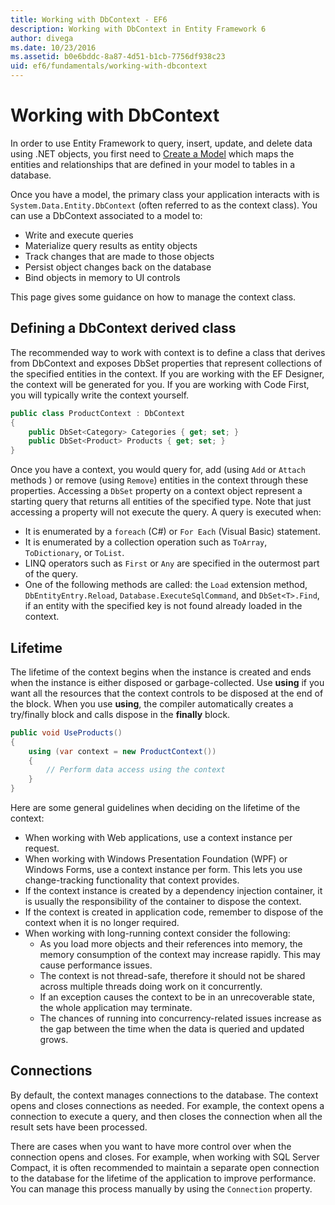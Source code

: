 ```yaml
---
title: Working with DbContext - EF6
description: Working with DbContext in Entity Framework 6
author: divega
ms.date: 10/23/2016
ms.assetid: b0e6bddc-8a87-4d51-b1cb-7756df938c23
uid: ef6/fundamentals/working-with-dbcontext
---
```

# Working with DbContext

In order to use Entity Framework to query, insert, update, and delete data using .NET objects, you first need to [Create a Model](xref:ef6/modeling/index) which maps the entities and relationships that are defined in your model to tables in a database.

Once you have a model, the primary class your application interacts with is `System.Data.Entity.DbContext` (often referred to as the context class). You can use a DbContext associated to a model to:
- Write and execute queries   
- Materialize query results as entity objects
- Track changes that are made to those objects
- Persist object changes back on the database
- Bind objects in memory to UI controls

This page gives some guidance on how to manage the context class.  

## Defining a DbContext derived class  

The recommended way to work with context is to define a class that derives from DbContext and exposes DbSet properties that represent collections of the specified entities in the context. If you are working with the EF Designer, the context will be generated for you. If you are working with Code First, you will typically write the context yourself.  

``` csharp
public class ProductContext : DbContext
{
    public DbSet<Category> Categories { get; set; }
    public DbSet<Product> Products { get; set; }
}
```  

Once you have a context, you would query for, add (using `Add` or `Attach` methods ) or remove (using `Remove`) entities in the context through these properties. Accessing a `DbSet` property on a context object represent a starting query that returns all entities of the specified type. Note that just accessing a property will not execute the query. A query is executed when:  

- It is enumerated by a `foreach` (C#) or `For Each` (Visual Basic) statement.  
- It is enumerated by a collection operation such as `ToArray`, `ToDictionary`, or `ToList`.  
- LINQ operators such as `First` or `Any` are specified in the outermost part of the query.  
- One of the following methods are called: the `Load` extension method, `DbEntityEntry.Reload`,  `Database.ExecuteSqlCommand`, and `DbSet<T>.Find`, if an entity with the specified key is not found already loaded in the context.  

## Lifetime  

The lifetime of the context begins when the instance is created and ends when the instance is either disposed or garbage-collected. Use **using** if you want all the resources that the context controls to be disposed at the end of the block. When you use **using**, the compiler automatically creates a try/finally block and calls dispose in the **finally** block.  

``` csharp
public void UseProducts()
{
    using (var context = new ProductContext())
    {     
        // Perform data access using the context
    }
}
```  

Here are some general guidelines when deciding on the lifetime of the context:  

- When working with Web applications, use a context instance per request.  
- When working with Windows Presentation Foundation (WPF) or Windows Forms, use a context instance per form. This lets you use change-tracking functionality that context provides.  
- If the context instance is created by a dependency injection container, it is usually the responsibility of the container to dispose the context.
- If the context is created in application code, remember to dispose of the context when it is no longer required.  
- When working with long-running context consider the following:  
    - As you load more objects and their references into memory, the memory consumption of the context may increase rapidly. This may cause performance issues.  
    - The context is not thread-safe, therefore it should not be shared across multiple threads doing work on it concurrently.
    - If an exception causes the context to be in an unrecoverable state, the whole application may terminate.  
    - The chances of running into concurrency-related issues increase as the gap between the time when the data is queried and updated grows.  

## Connections  

By default, the context manages connections to the database. The context opens and closes connections as needed. For example, the context opens a connection to execute a query, and then closes the connection when all the result sets have been processed.  

There are cases when you want to have more control over when the connection opens and closes. For example, when working with SQL Server Compact, it is often recommended to maintain a separate open connection to the database for the lifetime of the application to improve performance. You can manage this process manually by using the `Connection` property.  
